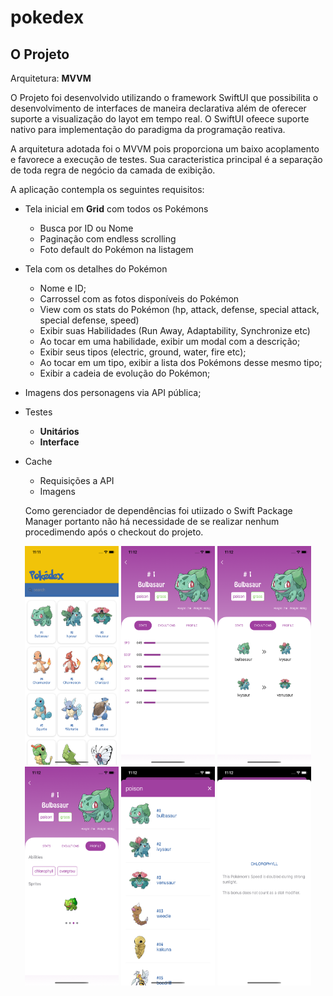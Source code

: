 # pokedex

## O Projeto

Arquitetura: **MVVM**

O Projeto foi desenvolvido utilizando o framework SwiftUI que possibilita o desenvolvimento de interfaces de maneira declarativa além de oferecer suporte a visualização do layot em tempo real. O SwiftUI ofeece suporte nativo para implementação do paradigma da programação reativa.

A arquitetura adotada foi o MVVM pois proporciona um baixo acoplamento e favorece a execução de testes. Sua caracteristica principal é a separação de toda regra de negócio da camada de exibição.

A aplicação contempla os seguintes requisitos: 

 - Tela inicial em **Grid** com todos os Pokémons

    - Busca por ID ou Nome
    - Paginação com endless scrolling
    - Foto default do Pokémon na listagem
    
- Tela com os detalhes do Pokémon

    - Nome e ID;
    - Carrossel com as fotos disponíveis do Pokémon
    - View com os stats do Pokémon (hp, attack, defense, special attack, special defense, speed)
    - Exibir suas Habilidades (Run Away, Adaptability, Synchronize etc)
    - Ao tocar em uma habilidade, exibir um modal com a descrição;
    - Exibir seus tipos (electric, ground, water, fire etc);
    - Ao tocar em um tipo, exibir a lista dos Pokémons desse mesmo tipo;
    - Exibir a cadeia de evolução do Pokémon;
   
- Imagens dos personagens via API pública;

 - Testes
    - **Unitários**
    - **Interface** 
    
 - Cache
    - Requisições a API
    - Imagens
    
   Como gerenciador de dependências foi utiizado o Swift Package Manager portanto não há necessidade de se realizar nenhum procedimendo após o checkout do projeto.
   
  
  <p align="center">
    <img src="screen/home.png" width="150" height="350" alt="screen" />
    <img src="screen/detail.png" width="150" height="350" alt="screen" />
    <img src="screen/evolutions.png" width="150" height="350" alt="screen" />
    <img src="screen/profile.png" width="150" height="350" alt="screen" />
    <img src="screen/types.png" width="150" height="350" alt="screen" />
    <img src="screen/ability.png" width="150" height="350" alt="screen" />

</p>
